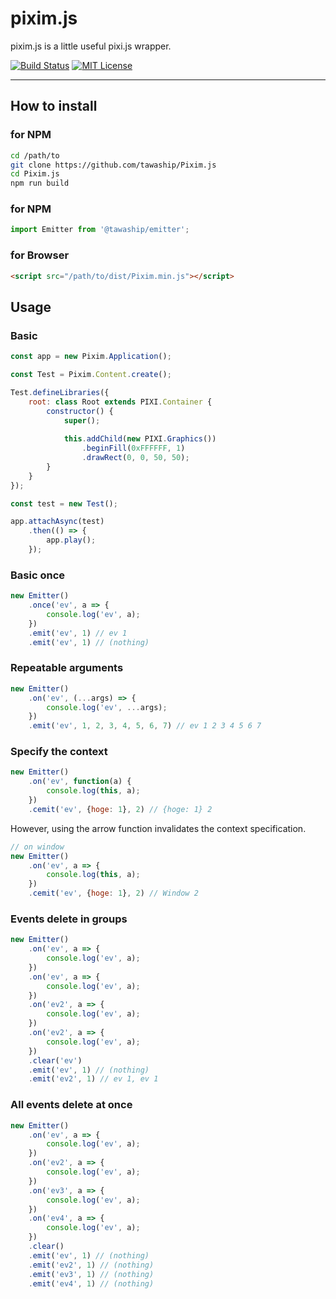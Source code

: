 # pixim.js

pixim.js is a little useful pixi.js wrapper.

[![Build Status](https://travis-ci.org/tawaship/Pixim.js.svg?branch=master)](https://travis-ci.org/tawaship/Pixim.js)
[![MIT License](http://img.shields.io/badge/license-MIT-blue.svg?style=flat)](LICENSE)

---


## How to install

### for NPM

```sh
cd /path/to
git clone https://github.com/tawaship/Pixim.js
cd Pixim.js
npm run build
```

### for NPM

```javascript
import Emitter from '@tawaship/emitter';
```

### for Browser

```html
<script src="/path/to/dist/Pixim.min.js"></script>
```

## Usage

### Basic
```javascript
const app = new Pixim.Application();

const Test = Pixim.Content.create();

Test.defineLibraries({
	root: class Root extends PIXI.Container {
		constructor() {
			super();
			
			this.addChild(new PIXI.Graphics())
				.beginFill(0xFFFFFF, 1)
				.drawRect(0, 0, 50, 50);
		}
	}
});

const test = new Test();

app.attachAsync(test)
	.then(() => {
		app.play();
	});

```

### Basic once
```javascript
new Emitter()
	.once('ev', a => {
		console.log('ev', a);
	})
	.emit('ev', 1) // ev 1
	.emit('ev', 1) // (nothing)
```

### Repeatable arguments
```javascript
new Emitter()
	.on('ev', (...args) => {
		console.log('ev', ...args);
	})
	.emit('ev', 1, 2, 3, 4, 5, 6, 7) // ev 1 2 3 4 5 6 7
```

### Specify the context
```javascript
new Emitter()
	.on('ev', function(a) {
		console.log(this, a);
	})
	.cemit('ev', {hoge: 1}, 2) // {hoge: 1} 2
```

However, using the arrow function invalidates the context specification.

```javascript
// on window
new Emitter()
	.on('ev', a => {
		console.log(this, a);
	})
	.cemit('ev', {hoge: 1}, 2) // Window 2
```

### Events delete in groups
```javascript
new Emitter()
	.on('ev', a => {
		console.log('ev', a);
	})
	.on('ev', a => {
		console.log('ev', a);
	})
	.on('ev2', a => {
		console.log('ev', a);
	})
	.on('ev2', a => {
		console.log('ev', a);
	})
	.clear('ev')
	.emit('ev', 1) // (nothing)
	.emit('ev2', 1) // ev 1, ev 1
```

### All events delete at once
```javascript
new Emitter()
	.on('ev', a => {
		console.log('ev', a);
	})
	.on('ev2', a => {
		console.log('ev', a);
	})
	.on('ev3', a => {
		console.log('ev', a);
	})
	.on('ev4', a => {
		console.log('ev', a);
	})
	.clear()
	.emit('ev', 1) // (nothing)
	.emit('ev2', 1) // (nothing)
	.emit('ev3', 1) // (nothing)
	.emit('ev4', 1) // (nothing)
```